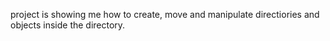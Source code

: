 project is showing me how to create, move and manipulate directiories and objects inside the directory. 


